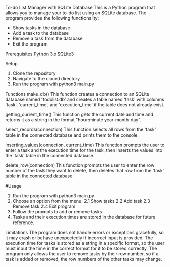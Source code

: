 To-do List Manager with SQLite Database
This is a Python program that allows you to manage your to-do list using an SQLite database. The program provides the following functionality:

- Show tasks in the database
- Add a task to the database
- Remove a task from the database
- Exit the program

Prerequisites
Python 3.x
SQLite3

Setup
1. Clone the repository
2. Navigate to the cloned directory
3. Run the program with python3 main.py

Functions
make_db()
This function creates a connection to an SQLite database named 'todolist.db' and creates a table named 'task' with columns 'task', 'current_time', and 'execution_time' if the table does not already exist.

getting_current_time()
This function gets the current date and time and returns it as a string in the format "hour:minute year-month-day".

select_records(connection)
This function selects all rows from the 'task' table in the connected database and prints them to the console.

inserting_values(connection, current_time)
This function prompts the user to enter a task and the execution time for the task, then inserts the values into the 'task' table in the connected database.

delete_row(connection)
This function prompts the user to enter the row number of the task they want to delete, then deletes that row from the 'task' table in the connected database.

#Usage
1. Run the program with python3 main.py
2. Choose an option from the menu:
2.1 Show tasks
2.2 Add task
2.3 Remove task
2.4 Exit program
3. Follow the prompts to add or remove tasks
4. Tasks and their execution times are stored in the database for future reference.

Limitations
The program does not handle errors or exceptions gracefully, so it may crash or behave unexpectedly if incorrect input is provided.
The execution time for tasks is stored as a string in a specific format, so the user must input the time in the correct format for it to be stored correctly.
The program only allows the user to remove tasks by their row number, so if a task is added or removed, the row numbers of the other tasks may change.
